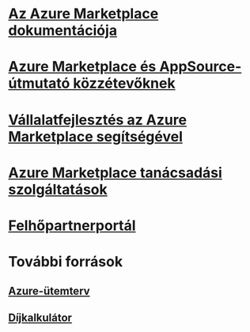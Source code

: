 # [Az Azure Marketplace dokumentációja](index.md)

# [Azure Marketplace és AppSource-útmutató közzétevőknek](marketplace-publishers-guide.md)
# [Vállalatfejlesztés az Azure Marketplace segítségével](grow-your-business-azure-marketplace.md)
# [Azure Marketplace tanácsadási szolgáltatások](consulting-services.md)
# [Felhőpartnerportál](./cloud-partner-portal/cloud-partner-portal-what-is-the-cloud-partner-portal.md)
# További források
## [Azure-ütemterv](https://azure.microsoft.com/roadmap/)
## [Díjkalkulátor](https://azure.microsoft.com/pricing/calculator/)
